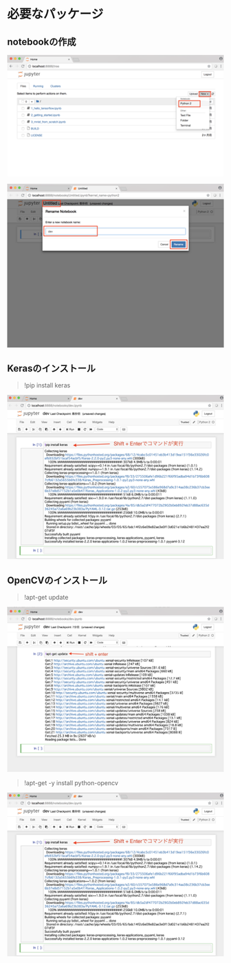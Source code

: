 # 必要なパッケージ

## notebookの作成

![](img/dev001.png)

![](img/dev002.png)


## Kerasのインストール

> !pip install keras

![](img/dev003.png)


## OpenCVのインストール

> !apt-get update

![](img/dev004.png)

> !apt-get  -y install python-opencv

![](img/dev003.png)





